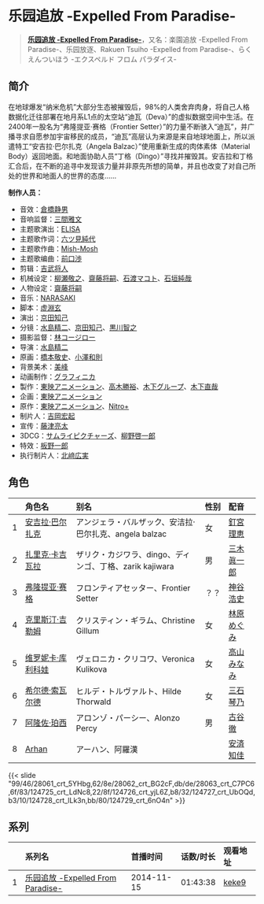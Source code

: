 # 乐园追放 -Expelled From Paradise-


> <u>**[乐园追放 -Expelled From Paradise-](https://bgm.tv/subject/37395)**</u>，又名：楽園追放 -Expelled From Paradise-、乐园放逐、Rakuen Tsuiho -Expelled from Paradise-、らくえんついほう -エクスペルド フロム パラダイス-

## 简介

在地球爆发“纳米危机”大部分生态被摧毁后，98%的人类舍弃肉身，将自己人格数据化迁往部署在地月系L1点的太空站“迪瓦（Deva）”的虚拟数据空间中生活。在2400年一股名为“弗隆提亚·赛格（Frontier Setter）”的力量不断骇入“迪瓦”，并广播寻求自愿参加宇宙移民的成员，“迪瓦”高层认为来源是来自地球地面上，所以派遣特工“安吉拉·巴尔扎克（Angela Balzac）”使用重新生成的肉体素体（Material Body）返回地面。和地面协助人员“丁格（Dingo）”寻找并摧毁其。安吉拉和丁格汇合后，在不断的追寻中发现该力量并非原先所想的简单，并且也改变了对自己所处的世界和地面人的世界的态度……

**制作人员：**
- 音效：[倉橋静男](https://bgm.tv/person/6076)
- 音响监督：[三間雅文](https://bgm.tv/person/42)
- 主题歌演出：[ELISA](https://bgm.tv/person/6353)
- 主题歌作词：[六ツ見純代](https://bgm.tv/person/10509)
- 主题歌作曲：[Mish-Mosh](https://bgm.tv/person/12712)
- 主题歌编曲：[前口渉](https://bgm.tv/person/8904)
- 剪辑：[吉武将人](https://bgm.tv/person/8866)
- 机械设定：[柳瀬敬之](https://bgm.tv/person/6087)、[齋藤将嗣](https://bgm.tv/person/14103)、[石渡マコト](https://bgm.tv/person/8766)、[石垣純哉](https://bgm.tv/person/13705)
- 人物设定：[齋藤将嗣](https://bgm.tv/person/14103)
- 音乐：[NARASAKI](https://bgm.tv/person/5914)
- 脚本：[虚淵玄](https://bgm.tv/person/3505)
- 演出：[京田知己](https://bgm.tv/person/2183)
- 分镜：[水島精二](https://bgm.tv/person/575)、[京田知己](https://bgm.tv/person/2183)、[黒川智之](https://bgm.tv/person/12912)
- 摄影监督：[林コージロー](https://bgm.tv/person/861)
- 导演：[水島精二](https://bgm.tv/person/575)
- 原画：[橋本敬史](https://bgm.tv/person/3426)、[小澤和則](https://bgm.tv/person/21362)
- 背景美术：[美峰](https://bgm.tv/person/27305)
- 动画制作：[グラフィニカ](https://bgm.tv/person/12436)
- 製作：[東映アニメーション](https://bgm.tv/person/3045)、[高木勝裕](https://bgm.tv/person/50190)、[木下グループ](https://bgm.tv/person/59413)、[木下直哉](https://bgm.tv/person/60645)
- 企画：[東映アニメーション](https://bgm.tv/person/3045)
- 原作：[東映アニメーション](https://bgm.tv/person/3045)、[Nitro+](https://bgm.tv/person/1736)
- 制片人：[吉岡宏起](https://bgm.tv/person/46645)
- 宣传：[藤津亮太](https://bgm.tv/person/50355)
- 3DCG：[サムライピクチャーズ](https://bgm.tv/person/51053)、[柳野啓一郎](https://bgm.tv/person/46112)
- 特效：[板野一郎](https://bgm.tv/person/1362)
- 执行制片人：[北﨑広実](https://bgm.tv/person/63018)

## 角色

|     |   角色名   |   别名  | 性别 |  配音  |
|:--- |:------  |:----      |:---  |:--   |
| 1 | [安吉拉·巴尔扎克](https://bgm.tv/character/28061) | アンジェラ・バルザック、安洁拉·巴尔扎克、angela balzac | 女 | [釘宮理恵](https://bgm.tv/person/3936) |
| 2 | [扎里克·卡吉瓦拉](https://bgm.tv/character/28062) | ザリク・カジワラ、dingo、ディンゴ、丁格、zarik kajiwara | 男 | [三木眞一郎](https://bgm.tv/person/4101) |
| 3 | [弗隆提亚·赛格](https://bgm.tv/character/28063) | フロンティアセッター、Frontier Setter | ？？ | [神谷浩史](https://bgm.tv/person/4232) |
| 4 | [克里斯汀·吉勒姆](https://bgm.tv/character/124725) | クリスティン・ギラム、Christine Gillum | 女 | [林原めぐみ](https://bgm.tv/person/3919) |
| 5 | [维罗妮卡·库利科娃](https://bgm.tv/character/124726) | ヴェロニカ・クリコワ、Veronica Kulikova | 女 | [高山みなみ](https://bgm.tv/person/3933) |
| 6 | [希尔德·索瓦尔德](https://bgm.tv/character/124727) | ヒルデ・トルヴァルト、Hilde Thorwald | 女 | [三石琴乃](https://bgm.tv/person/3918) |
| 7 | [阿隆佐·珀西](https://bgm.tv/character/124728) | アロンゾ・パーシー、Alonzo Percy | 男 | [古谷徹](https://bgm.tv/person/4095) |
| 8 | [Arhan](https://bgm.tv/character/124729) | アーハン、阿羅漢 |  | [安済知佳](https://bgm.tv/person/11485) |

{{< slide "99/46/28061_crt_5YHbg,62/8e/28062_crt_BG2cF,db/de/28063_crt_C7PC6,6f/83/124725_crt_LdNc8,22/8f/124726_crt_yjL6Z,b8/32/124727_crt_UbOQd,b3/10/124728_crt_lLk3n,bb/80/124729_crt_6nO4n" >}}

## 系列

|     | 系列名                           | 首播时间       | 话数/时长    | 观看地址                                                     |
| :-- | :---------------------------- | :--------- | :------- | :------------------------------------------------------- |
| 1   |[乐园追放 -Expelled From Paradise-](https://bgm.tv/subject/37395)| 2014-11-15 | 01:43:38 | [keke9](https://www.keke9.app/play/179740-4-261675.html) |



